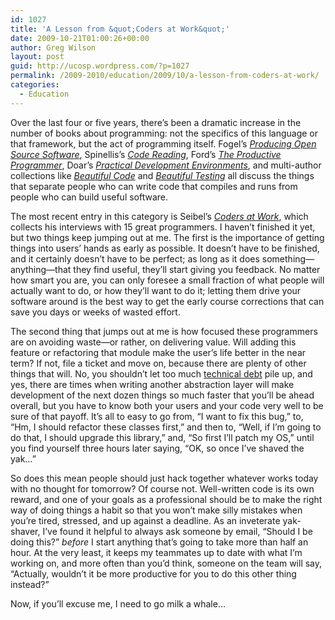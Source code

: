 ```yaml
---
id: 1027
title: 'A Lesson from &quot;Coders at Work&quot;'
date: 2009-10-21T01:00:26+00:00
author: Greg Wilson
layout: post
guid: http://ucosp.wordpress.com/?p=1027
permalink: /2009-2010/education/2009/10/a-lesson-from-coders-at-work/
categories:
  - Education
---
```

Over the last four or five years, there&#8217;s been a dramatic increase in the number of books about programming: not the specifics of this language or that framework, but the act of programming itself. Fogel&#8217;s [_Producing Open Source Software_](http://www.amazon.com/gp/product/0596007590), Spinellis&#8217;s [_Code Reading_](http://www.amazon.com/gp/product/0201799405), Ford&#8217;s [_The Productive Programmer_](http://www.amazon.com/gp/product/0596519788), Doar&#8217;s [_Practical Development Environments_](http://www.amazon.com/gp/product/0596007965), and multi-author collections like [_Beautiful Code_](http://www.amazon.com/gp/product/0596510047) and [_Beautiful Testing_](http://www.amazon.com/gp/product/0596159811) all discuss the things that separate people who can write code that compiles and runs from people who can build useful software.

The most recent entry in this category is Seibel&#8217;s [_Coders at Work_](http://www.amazon.com/gp/product/1430219483), which collects his interviews with 15 great programmers. I haven&#8217;t finished it yet, but two things keep jumping out at me. The first is the importance of getting things into users&#8217; hands as early as possible. It doesn&#8217;t have to be finished, and it certainly doesn&#8217;t have to be perfect; as long as it does something&#8212;anything&#8212;that they find useful, they&#8217;ll start giving you feedback. No matter how smart you are, you can only foresee a small fraction of what people will actually want to do, or how they&#8217;ll want to do it; letting them drive your software around is the best way to get the early course corrections that can save you days or weeks of wasted effort.

The second thing that jumps out at me is how focused these programmers are on avoiding waste&#8212;or rather, on delivering value. Will adding this feature or refactoring that module make the user&#8217;s life better in the near term? If not, file a ticket and move on, because there are plenty of other things that will. No, you shouldn&#8217;t let too much [technical debt](http://en.wikipedia.org/wiki/Technical_debt) pile up, and yes, there are times when writing another abstraction layer will make development of the next dozen things so much faster that you&#8217;ll be ahead overall, but you have to know both your users and your code very well to be sure of that payoff. It&#8217;s all to easy to go from, &#8220;I want to fix this bug,&#8221; to, &#8220;Hm, I should refactor these classes first,&#8221; and then to, &#8220;Well, if I&#8217;m going to do that, I should upgrade this library,&#8221; and, &#8220;So first I&#8217;ll patch my OS,&#8221; until you find yourself three hours later saying, &#8220;OK, so once I&#8217;ve shaved the yak&#8230;&#8221;

So does this mean people should just hack together whatever works today with no thought for tomorrow? Of course not. Well-written code is its own reward, and one of your goals as a professional should be to make the right way of doing things a habit so that you won&#8217;t make silly mistakes when you&#8217;re tired, stressed, and up against a deadline. As an inveterate yak-shaver, I&#8217;ve found it helpful to always ask someone by email, &#8220;Should I be doing this?&#8221; _before_ I start anything that&#8217;s going to take more than half an hour. At the very least, it keeps my teammates up to date with what I&#8217;m working on, and more often than you&#8217;d think, someone on the team will say, &#8220;Actually, wouldn&#8217;t it be more productive for you to do this other thing instead?&#8221;

Now, if you&#8217;ll excuse me, I need to go milk a whale&#8230;